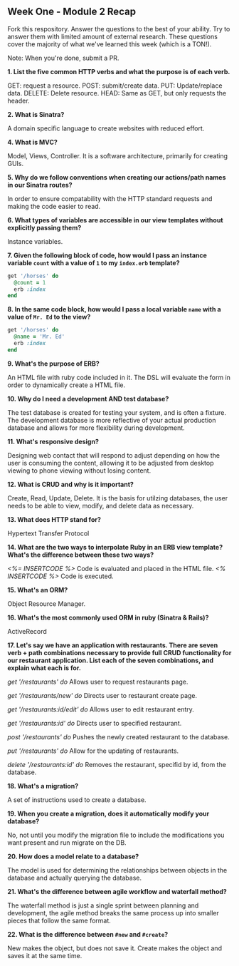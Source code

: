 ## Week One - Module 2 Recap

Fork this respository. Answer the questions to the best of your ability. Try to answer them with limited amount of external research. These questions cover the majority of what we've learned this week (which is a TON!).

Note: When you're done, submit a PR.

**1. List the five common HTTP verbs and what the purpose is of each verb.**

GET: request a resource.
POST: submit/create data.
PUT: Update/replace data.
DELETE: Delete resource.
HEAD: Same as GET, but only requests the header.

**2. What is Sinatra?**

A domain specific language to create websites with reduced effort.

**4. What is MVC?**

Model, Views, Controller.  It is a software architecture, primarily for creating GUIs.

**5. Why do we follow conventions when creating our actions/path names in our Sinatra routes?**

In order to ensure compatability with the HTTP standard requests and making the code easier to read.

**6. What types of variables are accessible in our view templates without explicitly passing them?**

Instance variables.

**7. Given the following block of code, how would I pass an instance variable `count` with a value of `1` to my `index.erb` template?**

  ```ruby
  get '/horses' do
    @count = 1
    erb :index
  end
  ```

**8. In the same code block, how would I pass a local variable `name` with a value of `Mr. Ed` to the view?**

```ruby
get '/horses' do
  @name = 'Mr. Ed'
  erb :index
end
```

**9. What's the purpose of ERB?**

An HTML file with ruby code included in it. The DSL will evaluate the form in order to dynamically create a HTML file.

**10. Why do I need a development AND test database?**

The test database is created for testing your system, and is often a fixture. The development database is more reflective of your actual production database and allows for more flexibility during development.

**11. What's responsive design?**

Designing web contact that will respond to adjust depending on how the user is consuming the content, allowing it to be adjusted from desktop viewing to phone viewing without losing content.

**12. What is CRUD and why is it important?**

Create, Read, Update, Delete. It is the basis for utilzing databases, the user needs to be able to view, modify, and delete data as necessary.

**13. What does HTTP stand for?**

Hypertext Transfer Protocol

**14. What are the two ways to interpolate Ruby in an ERB view template? What's the difference between these two ways?**

_<%= INSERTCODE %>_ Code is evaluated and placed in the HTML file.
_<% INSERTCODE %>_ Code is executed.


**15. What's an ORM?**

Object Resource Manager.

**16. What's the most commonly used ORM in ruby (Sinatra & Rails)?**

ActiveRecord

**17. Let's say we have an application with restaurants. There are seven verb + path combinations necessary to provide full CRUD functionality for our restaurant application. List each of the seven combinations, and explain what each is for.**

_get '/restaurants' do_ Allows user to request restaurants page.

_get '/restaurants/new' do_ Directs user to restaurant create page.

_get '/restaurants:id/edit' do_ Allows user to edit restaurant entry.

_get '/restaurants:id' do_ Directs user to specified restaurant.

_post '/restaurants' do_ Pushes the newly created restaurant to the database.

_put '/restaurants' do_ Allow for the updating of restaurants.

_delete '/restaurants:id' do_ Removes the restaurant, specifid by id, from the database.

**18. What's a migration?**

A set of instructions used to create a database.


**19. When you create a migration, does it automatically modify your database?**

No, not until you modify the migration file to include the modifications you want present and run migrate on the DB.


**20. How does a model relate to a database?**

The model is used for determining the relationships between objects in the database and actually querying the database.

**21. What's the difference between agile workflow and waterfall method?**

The waterfall method is just a single sprint between planning and development, the agile method breaks the same process up into smaller pieces that follow the same format.

**22. What is the difference between `#new` and `#create`?**

New makes the object, but does not save it. Create makes the object and saves it at the same time.
